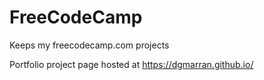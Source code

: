 # FreeCodeCamp
Keeps my freecodecamp.com projects

Portfolio project page hosted at https://dgmarran.github.io/